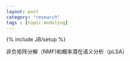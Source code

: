 ```yaml
---
layout: post
category: "research"
tags : [topic-modeling]
---
```

{% include JB/setup %}

非负矩阵分解（NMF)和概率潜在语义分析（pLSA）

